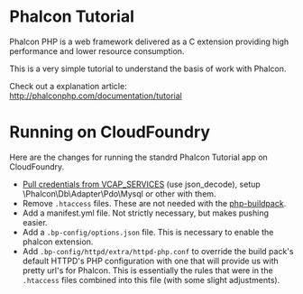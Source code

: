 Phalcon Tutorial
================

Phalcon PHP is a web framework delivered as a C extension providing high
performance and lower resource consumption.

This is a very simple tutorial to understand the basis of work with Phalcon.

Check out a explanation article: http://phalconphp.com/documentation/tutorial

Running on CloudFoundry
=======================

Here are the changes for running the standrd Phalcon Tutorial app on CloudFoundry.

  - [Pull credentials from VCAP_SERVICES](https://github.com/cloudfoundry-samples/cf-ex-phalcon/blob/master/public/index.php#L19) (use json_decode), setup \Phalcon\Db\Adapter\Pdo\Mysql or other with them.
  - Remove `.htaccess` files.  These are not needed with the [php-buildpack].
  - Add a manifest.yml file.  Not strictly necessary, but makes pushing easier.
  - Add a `.bp-config/options.json` file.  This is necessary to enable the phalcon extension.
  - Add `.bp-config/httpd/extra/httpd-php.conf` to override the build pack's default HTTPD's PHP configuration with one that will provide us with pretty url's for Phalcon.  This is essentially the rules that were in the `.htaccess` files combined into this file (with some slight adjustments).


[php-buildpack]: https://github.com/cloudfoundry/php-buildpack
